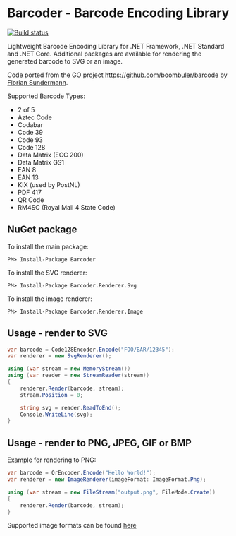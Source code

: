 # Barcoder - Barcode Encoding Library

[![Build status](https://ci.appveyor.com/api/projects/status/x6dhc3m70nxj30mx/branch/master?svg=true)](https://ci.appveyor.com/project/huysentruitw/barcoder/branch/master)

Lightweight Barcode Encoding Library for .NET Framework, .NET Standard and .NET Core. Additional packages are available for rendering the generated barcode to SVG or an image.

Code ported from the GO project https://github.com/boombuler/barcode by [Florian Sundermann](https://github.com/boombuler).

Supported Barcode Types:

* 2 of 5
* Aztec Code
* Codabar
* Code 39
* Code 93
* Code 128
* Data Matrix (ECC 200)
* Data Matrix GS1
* EAN 8
* EAN 13
* KIX (used by PostNL)  
* PDF 417
* QR Code
* RM4SC (Royal Mail 4 State Code)

## NuGet package

To install the main package:

    PM> Install-Package Barcoder

To install the SVG renderer:

    PM> Install-Package Barcoder.Renderer.Svg

To install the image renderer:

	PM> Install-Package Barcoder.Renderer.Image
	
## Usage - render to SVG

```csharp
var barcode = Code128Encoder.Encode("FOO/BAR/12345");
var renderer = new SvgRenderer();

using (var stream = new MemoryStream())
using (var reader = new StreamReader(stream))
{
    renderer.Render(barcode, stream);
    stream.Position = 0;

    string svg = reader.ReadToEnd();
    Console.WriteLine(svg);
}
```

## Usage - render to PNG, JPEG, GIF or BMP

Example for rendering to PNG:

```csharp
var barcode = QrEncoder.Encode("Hello World!");
var renderer = new ImageRenderer(imageFormat: ImageFormat.Png);

using (var stream = new FileStream("output.png", FileMode.Create))
{
    renderer.Render(barcode, stream);
}
```

Supported image formats can be found [here](/src/Barcoder.Renderer.Image/ImageFormat.cs)
